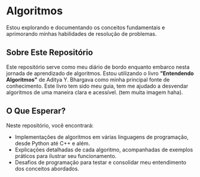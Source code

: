 # Algoritmos 

Estou explorando e documentando os conceitos fundamentais e aprimorando minhas habilidades de resolução de problemas.

## Sobre Este Repositório

Este repositório serve como meu diário de bordo enquanto embarco nesta jornada de aprendizado de algoritmos. Estou utilizando o livro **"Entendendo Algoritmos"** de Aditya Y. Bhargava como minha principal fonte de conhecimento. Este livro tem sido meu guia, tem me ajudado a desvendar algoritmos de uma maneira clara e acessível. (tem muita imagem haha).

## O Que Esperar?

Neste repositório, você encontrará:

- Implementações de algoritmos em várias linguagens de programação, desde Python até C++ e além.
- Explicações detalhadas de cada algoritmo, acompanhadas de exemplos práticos para ilustrar seu funcionamento.
- Desafios de programação para testar e consolidar meu entendimento dos conceitos abordados.
